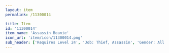 ```yaml
---
layout: item
permalink: /11300014

title: Item
id: '11300014'
item_name: 'Assassin Beanie'
icon_url: 'item/icon/11300014.png'
sub_header: ['Requires Level 24', 'Job: Thief, Assassin', 'Gender: All']
---
```

